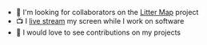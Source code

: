 - 🤔 I'm looking for collaborators on the [Litter Map](https://littermap.com) project
- 📺 I [live stream](https://twitch.tv/codemutation) my screen while I work on software
- 🤝 I would love to see contributions on my projects
